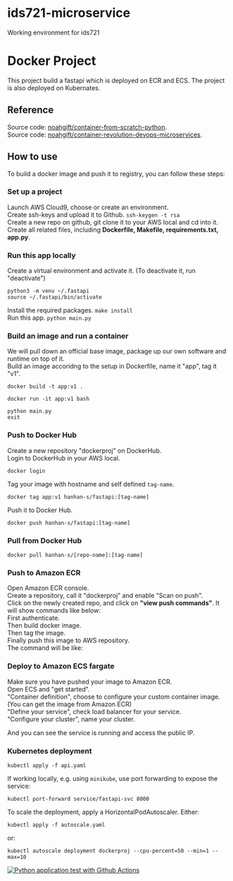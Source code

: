 # ids721-microservice
Working environment for ids721

# Docker Project

This project build a fastapi which is deployed on ECR and ECS.
The project is also deployed on Kubernates.


## Reference

Source code: [noahgift/container-from-scratch-python](https://github.com/noahgift/container-from-scratch-python).  
Source code: [noahgift/container-revolution-devops-microservices](https://github.com/noahgift/container-revolution-devops-microservices).  


## How to use

To build a docker image and push it to registry, you can follow these steps:

### Set up a project

Launch AWS Cloud9, choose or create an environment.  
Create ssh-keys and upload it to Github.  ``ssh-keygen -t rsa``  
Create a new repo on github, git clone it to your AWS local and cd into it.  
Create all related files, including **Dockerfile, Makefile, requirements.txt, app.py**.  


### Run this app locally

Create a virtual environment and activate it. (To deactivate it, run "deactivate") 

```
python3 -m venv ~/.fastapi
source ~/.fastapi/bin/activate
```

Install the required packages. ```make install```  
Run this app. ```python main.py```  

### Build an image and run a container

We will pull down an official base image, package up our own software and runtime on top of it.  
Build an image accoridng to the setup in Dockerfile, name it "app", tag it "v1".  

```
docker build -t app:v1 .
```

```
docker run -it app:v1 bash 
```

```
python main.py
exit
```

### Push to Docker Hub

Create a new repository "dockerproj" on DockerHub.  
Login to DockerHub in your AWS local.  

```
docker login
```

Tag your image with hostname and self defined ```tag-name```.  

```
docker tag app:v1 hanhan-s/fastapi:[tag-name]
```

Push it to Docker Hub.

```
docker push hanhan-s/fastapi:[tag-name]
```

### Pull from Docker Hub

```
docker pull hanhan-s/[repo-name]:[tag-name]
```

### Push to Amazon ECR

Open Amazon ECR console.  
Create a repository, call it "dockerproj" and enable "Scan on push".  
Click on the newly created repo, and click on **"view push commands"**. It will show commands like below:  
First authenticate.  
Then build docker image.  
Then tag the image.  
Finally push this image to AWS repository.  
The command will be like:  

### Deploy to Amazon ECS fargate

Make sure you have pushed your image to Amazon ECR.  
Open ECS and "get started".  
"Container definition", choose to configure your custom container image. (You can get the image from Amazon ECR)  
 "Define your service", check load balancer for your service.  
 "Configure your cluster", name your cluster.  

And you can see the service is running and access the public IP.

### Kubernetes deployment

```
kubectl apply -f api.yaml
```

If working locally, e.g. using `minikube`, use port forwarding to expose the service:

```
kubectl port-forward service/fastapi-svc 8000
```

To scale the deployment, apply a HorizontalPodAutoscaler. Either:

```
kubectl apply -f autoscale.yaml
```

or:

```
kubectl autoscale deployment dockerproj --cpu-percent=50 --min=1 --max=10
```

[![Python application test with Github Actions](https://github.com/hanhan-s/ids721-microservice/actions/workflows/main.yml/badge.svg)](https://github.com/hanhan-s/ids721-microservice/actions/workflows/main.yml)
